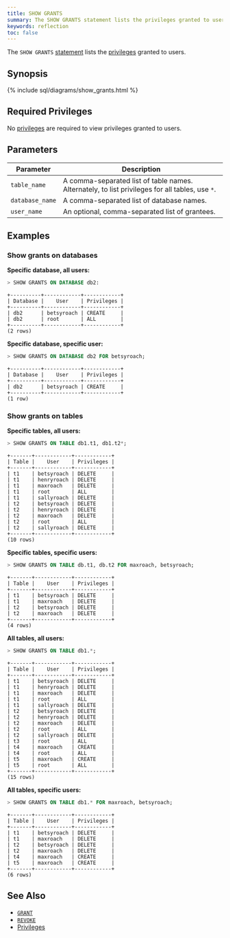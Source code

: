 ```yaml
---
title: SHOW GRANTS
summary: The SHOW GRANTS statement lists the privileges granted to users.
keywords: reflection
toc: false
---
```


The `SHOW GRANTS` [statement](sql-statements.html) lists the [privileges](privileges.html) granted to users.

<div id="toc"></div>

## Synopsis

{% include sql/diagrams/show_grants.html %}

## Required Privileges

No [privileges](privileges.html) are required to view privileges granted to users.

## Parameters

Parameter | Description
----------|------------
`table_name` | A comma-separated list of table names. Alternately, to list privileges for all tables, use `*`. 
`database_name` | A comma-separated list of database names.
`user_name` | An optional, comma-separated list of grantees. 

## Examples

### Show grants on databases

**Specific database, all users:**

~~~ sql
> SHOW GRANTS ON DATABASE db2:
~~~

~~~ shell
+----------+------------+------------+
| Database |    User    | Privileges |
+----------+------------+------------+
| db2      | betsyroach | CREATE     |
| db2      | root       | ALL        |
+----------+------------+------------+
(2 rows)
~~~

**Specific database, specific user:**

~~~ sql
> SHOW GRANTS ON DATABASE db2 FOR betsyroach;
~~~

~~~ shell
+----------+------------+------------+
| Database |    User    | Privileges |
+----------+------------+------------+
| db2      | betsyroach | CREATE     |
+----------+------------+------------+
(1 row)
~~~

### Show grants on tables

**Specific tables, all users:**

~~~ sql
> SHOW GRANTS ON TABLE db1.t1, db1.t2*;
~~~

~~~ shell
+-------+------------+------------+
| Table |    User    | Privileges |
+-------+------------+------------+
| t1    | betsyroach | DELETE     |
| t1    | henryroach | DELETE     |
| t1    | maxroach   | DELETE     |
| t1    | root       | ALL        |
| t1    | sallyroach | DELETE     |
| t2    | betsyroach | DELETE     |
| t2    | henryroach | DELETE     |
| t2    | maxroach   | DELETE     |
| t2    | root       | ALL        |
| t2    | sallyroach | DELETE     |
+-------+------------+------------+
(10 rows)
~~~

**Specific tables, specific users:**

~~~ sql
> SHOW GRANTS ON TABLE db.t1, db.t2 FOR maxroach, betsyroach;
~~~
~~~ shell
+-------+------------+------------+
| Table |    User    | Privileges |
+-------+------------+------------+
| t1    | betsyroach | DELETE     |
| t1    | maxroach   | DELETE     |
| t2    | betsyroach | DELETE     |
| t2    | maxroach   | DELETE     |
+-------+------------+------------+
(4 rows)
~~~

**All tables, all users:**

~~~ sql
> SHOW GRANTS ON TABLE db1.*;
~~~

~~~ shell
+-------+------------+------------+
| Table |    User    | Privileges |
+-------+------------+------------+
| t1    | betsyroach | DELETE     |
| t1    | henryroach | DELETE     |
| t1    | maxroach   | DELETE     |
| t1    | root       | ALL        |
| t1    | sallyroach | DELETE     |
| t2    | betsyroach | DELETE     |
| t2    | henryroach | DELETE     |
| t2    | maxroach   | DELETE     |
| t2    | root       | ALL        |
| t2    | sallyroach | DELETE     |
| t3    | root       | ALL        |
| t4    | maxroach   | CREATE     |
| t4    | root       | ALL        |
| t5    | maxroach   | CREATE     |
| t5    | root       | ALL        |
+-------+------------+------------+
(15 rows)
~~~

**All tables, specific users:**

~~~ sql
> SHOW GRANTS ON TABLE db1.* FOR maxroach, betsyroach;
~~~

~~~ shell
+-------+------------+------------+
| Table |    User    | Privileges |
+-------+------------+------------+
| t1    | betsyroach | DELETE     |
| t1    | maxroach   | DELETE     |
| t2    | betsyroach | DELETE     |
| t2    | maxroach   | DELETE     |
| t4    | maxroach   | CREATE     |
| t5    | maxroach   | CREATE     |
+-------+------------+------------+
(6 rows)
~~~

## See Also

- [`GRANT`](grant.html)
- [`REVOKE`](revoke.html)
- [Privileges](privileges.html)

